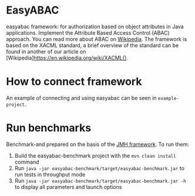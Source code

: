 # EasyABAC
easyabac framework: for authorization based on object attributes in Java applications. Implement the Attribute Based Access Control (ABAC) approach. You can read more about ABAC on [Wikipedia](https://en.wikipedia.org/wiki/Attribute-based_access_control).
The framework is based on the XACML standard, a brief overview of the standard can be found in another of our article on [Wikipedia]https://en.wikipedia.org/wiki/XACML().

# How to connect framework
An example of connecting and using easyabac can be seen in `example-project`.

# Run benchmarks
Benchmark-and prepared on the basis of the [JMH framework](http://openjdk.java.net/projects/code-tools/jmh/). To run them:
1. Build the easyabac-benchmark project with the `mvn clean install` command
1. Run `java -jar easyabac-benchmark/target/easyabac-benchmark.jar` to run tests in throughput mode
1. Run `java -jar easyabac-benchmark/target/easyabac-benchmark.jar -h` to display all parameters and launch options
   
